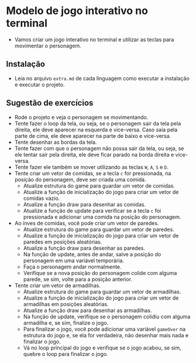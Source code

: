 # Modelo de jogo interativo no terminal

- Vamos criar um jogo interativo no terminal e utilizar as teclas para movimentar o personagem.

## Instalação

- Leia no arquivo `extra.md` de cada linguagem como executar a instalação e executar o projeto.

## Sugestão de exercícios

- Rode o projeto e veja o personagem se movimentando.
- Tente fazer o loop da tela, ou seja, se o personagem sair da tela pela direita, ele deve aparecer na esquerda e vice-versa. Caso saia pela parte de cima, ele deve aparecer na parte de baixo e vice-versa.
- Tente desenhar as bordas da tela.
- Tente fazer com que o personagem não possa sair da tela, ou seja, se ele tentar sair pela direita, ele deve ficar parado na borda direita e vice-versa.
- Tente fazer ele também se mover utilizando as teclas `W`, `A`, `S` e `D`.
- Tente criar um vetor de comidas, se a tecla `c` for pressionada, na posição do personagem, deve ser criada uma comida.
  - Atualize estrutura do game para guardar um vetor de comidas.
  - Atualize a função de inicialização do jogo para criar um vetor de comidas vazio.
  - Atualize a função draw para desenhar as comidas.
  - Atualize a função de update para verificar se a tecla `c` foi pressionada e adicionar uma comida na posição do personagem.
- Ao ínves de comidas, você pode criar um vetor de paredes.
  - Atualize estrutura do game para guardar um vetor de paredes.
  - Atualize a função de inicialização do jogo para criar um vetor de paredes em posições aleatórias.
  - Atualize a função draw para desenhar as paredes.
  - Na função de update, antes de andar, salve a posição do personagem em uma variável temporária.
  - Faça o personagem andar normalmente.
  - Verifique se a nova posição do personagem colide com alguma parede, se sim, volte para a posição anterior.
- Tente criar um vetor de armadilhas.
  - Atualize estrutura do game para guardar um vetor de armadilhas.
  - Atualize a função de inicialização do jogo para criar um vetor de armadilhas em posições aleatórias.
  - Atualize a função draw para desenhar as armadilhas.
  - Na função de update, verifique se o personagem colidiu com alguma armadilha e, se sim, finalize o jogo.
  - Para finalizar o jogo, você pode adicionar uma variável `gameOver` na estrutura do jogo e, se ela for verdadeira, não desenhar mais nada e finalizar o jogo.
  - Vá no loop principal do jogo e verifique se o jogo acabou, se sim, quebre o loop para finalizar o jogo.
